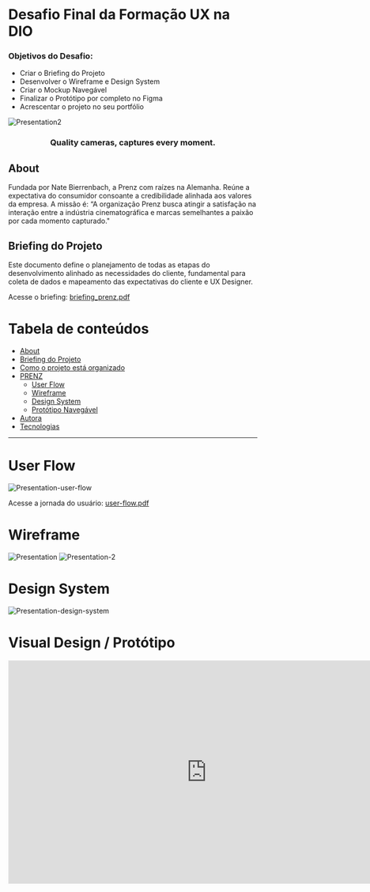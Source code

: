 <!-- Project Title & Desc--> 
<h1> Desafio Final da Formação UX na DIO</h1>

<h3> Objetivos do Desafio: </h3>
<ul> 
  <li> Criar o Briefing do Projeto </li>
  <li> Desenvolver o Wireframe e Design System</li> 
  <li> Criar o Mockup Navegável</li>
  <li> Finalizar o Protótipo por completo no Figma</li>
  <li> Acrescentar o projeto no seu portfólio</li>
</ul>

<!-- Prenz Logo Image-->
![Presentation2](https://user-images.githubusercontent.com/110192683/215584001-c7ef8ced-e122-469e-a5b5-a285cef6bbbe.png)

<h3 align="center">
    Quality cameras, captures every moment.
</h3>

## About
Fundada por Nate Bierrenbach, a Prenz com raízes na Alemanha. Reúne a expectativa do consumidor consoante a credibilidade alinhada aos valores da empresa. A missão é: “A organização Prenz busca atingir a satisfação na interação entre a indústria cinematográfica e marcas semelhantes a paixão por cada momento capturado."

## Briefing do Projeto
Este documento define o planejamento de todas as etapas do desenvolvimento alinhado as necessidades do cliente, fundamental para coleta de dados e mapeamento das expectativas do cliente e UX Designer.

Acesse o briefing: [briefing_prenz.pdf](https://github.com/ingridhermann/desafio-ux-dio/files/10539212/Briefing_Prenz.pdf)

Tabela de conteúdos
=================
<!--ts-->
   * [About](#Sobre)
   * [Briefing do Projeto](#briefing-do-projeto)
   * [Como o projeto está organizado](#como-o-projeto-esta-organizado)
   * [PRENZ](#prenz)
      * [User Flow](#user-flow)
      * [Wireframe](#wireframe)
      * [Design System](#design-system)
      * [Protótipo Navegável](#prototipo-navegavel)
   * [Autora](#autora)
   * [Tecnologias](#tecnologias)
<!--te-->

<hr></hr>

<h1>User Flow</h1>

![Presentation-user-flow](https://user-images.githubusercontent.com/110192683/215759964-a160426d-1913-45e3-91ba-83fd92bdd9cd.png)

Acesse a jornada do usuário: [user-flow.pdf](https://github.com/ingridhermann/desafio-ux-dio/files/10546335/Presentation-user-flow-pdf.pdf)

<h1>Wireframe</h1>

![Presentation](https://user-images.githubusercontent.com/110192683/215580126-fd41e8c5-1e8b-42fe-ac56-6bcf8c5ed1a1.png)
![Presentation-2](https://user-images.githubusercontent.com/110192683/215580689-d3819621-0251-4221-9da8-3bd1355f950b.png)


<h1>Design System</h1>

![Presentation-design-system](https://user-images.githubusercontent.com/110192683/215777712-add7515a-f189-4f12-8373-eb7ebed061c4.png)


<h1>Visual Design / Protótipo</h1>


<iframe style=
"border: 1px solid rgba(0, 0, 0, 0.1);" width="800" height="450" 
src="https://www.figma.com/embed?embed_host=share&url=https%3A%2F%2Fwww.figma.com%2Fproto%2Fe9pxnkUEbcsz8jcSNbzfdF%2FCamera-Shop-App%3Fpage-id%3D109%253A152%26node-id%3D139%253A226%26viewport%3D296%252C413%252C0.59%26scaling%3Dmin-zoom%26starting-point-node-id%3D139%253A226" 
allowfullscreen>
</iframe>


